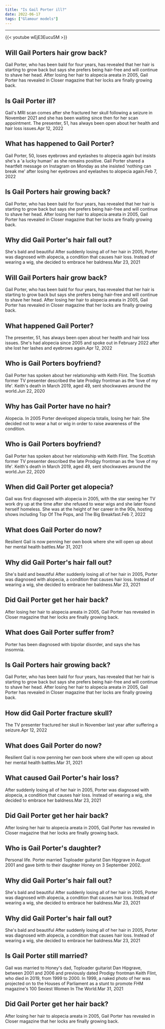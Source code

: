 ```yaml
---
title: "Is Gail Porter ill?"
date: 2022-06-17
tags: ["Glamour models"]
---
```


---
{{< youtube wEjE3Eucu5M >}}
## Will Gail Porters hair grow back?
Gail Porter, who has been bald for four years, has revealed that her hair is starting to grow back but says she prefers being hair-free and will continue to shave her head. After losing her hair to alopecia areata in 2005, Gail Porter has revealed in Closer magazine that her locks are finally growing back.

## Is Gail Porter ill?
Gail's MRI scan comes after she fractured her skull following a seizure in November 2021 and she has been waiting since then for her scan appointment. The presenter, 51, has always been open about her health and hair loss issues.Apr 12, 2022

## What has happened to Gail Porter?
Gail Porter, 50, loses eyebrows and eyelashes to alopecia again but insists she's a 'a lucky human' as she remains positive. Gail Porter shared a heartfelt message on Instagram on Monday as she insisted 'nothing can break me' after losing her eyebrows and eyelashes to alopecia again.Feb 7, 2022

## Is Gail Porters hair growing back?
Gail Porter, who has been bald for four years, has revealed that her hair is starting to grow back but says she prefers being hair-free and will continue to shave her head. After losing her hair to alopecia areata in 2005, Gail Porter has revealed in Closer magazine that her locks are finally growing back.

## Why did Gail Porter's hair fall out?
She's bald and beautiful After suddenly losing all of her hair in 2005, Porter was diagnosed with alopecia, a condition that causes hair loss. Instead of wearing a wig, she decided to embrace her baldness.Mar 23, 2021

## Will Gail Porters hair grow back?
Gail Porter, who has been bald for four years, has revealed that her hair is starting to grow back but says she prefers being hair-free and will continue to shave her head. After losing her hair to alopecia areata in 2005, Gail Porter has revealed in Closer magazine that her locks are finally growing back.

## What happened Gail Porter?
The presenter, 51, has always been open about her health and hair loss issues. She's had alopecia since 2005 and spoke out in February 2022 after she lost her lashes and eyebrows again.Apr 12, 2022

## Who is Gail Porters boyfriend?
Gail Porter has spoken about her relationship with Keith Flint. The Scottish former TV presenter described the late Prodigy frontman as the 'love of my life'. Keith's death in March 2019, aged 49, sent shockwaves around the world.Jun 22, 2020

## Why has Gail Porter have no hair?
Alopecia. In 2005 Porter developed alopecia totalis, losing her hair. She decided not to wear a hat or wig in order to raise awareness of the condition.

## Who is Gail Porters boyfriend?
Gail Porter has spoken about her relationship with Keith Flint. The Scottish former TV presenter described the late Prodigy frontman as the 'love of my life'. Keith's death in March 2019, aged 49, sent shockwaves around the world.Jun 22, 2020

## When did Gail Porter get alopecia?
Gail was first diagnosed with alopecia in 2005, with the star seeing her TV work dry up at the time after she refused to wear wigs and she later found herself homeless. She was at the height of her career in the 90s, hosting shows including Top Of The Pops, and The Big Breakfast.Feb 7, 2022

## What does Gail Porter do now?
Resilient Gail is now penning her own book where she will open up about her mental health battles.Mar 31, 2021

## Why did Gail Porter's hair fall out?
She's bald and beautiful After suddenly losing all of her hair in 2005, Porter was diagnosed with alopecia, a condition that causes hair loss. Instead of wearing a wig, she decided to embrace her baldness.Mar 23, 2021

## Did Gail Porter get her hair back?
After losing her hair to alopecia areata in 2005, Gail Porter has revealed in Closer magazine that her locks are finally growing back.

## What does Gail Porter suffer from?
Porter has been diagnosed with bipolar disorder, and says she has insomnia.

## Is Gail Porters hair growing back?
Gail Porter, who has been bald for four years, has revealed that her hair is starting to grow back but says she prefers being hair-free and will continue to shave her head. After losing her hair to alopecia areata in 2005, Gail Porter has revealed in Closer magazine that her locks are finally growing back.

## How did Gail Porter fracture skull?
The TV presenter fractured her skull in November last year after suffering a seizure.Apr 12, 2022

## What does Gail Porter do now?
Resilient Gail is now penning her own book where she will open up about her mental health battles.Mar 31, 2021

## What caused Gail Porter's hair loss?
After suddenly losing all of her hair in 2005, Porter was diagnosed with alopecia, a condition that causes hair loss. Instead of wearing a wig, she decided to embrace her baldness.Mar 23, 2021

## Did Gail Porter get her hair back?
After losing her hair to alopecia areata in 2005, Gail Porter has revealed in Closer magazine that her locks are finally growing back.

## Who is Gail Porter's daughter?
Personal life. Porter married Toploader guitarist Dan Hipgrave in August 2001 and gave birth to their daughter Honey on 3 September 2002.

## Why did Gail Porter's hair fall out?
She's bald and beautiful After suddenly losing all of her hair in 2005, Porter was diagnosed with alopecia, a condition that causes hair loss. Instead of wearing a wig, she decided to embrace her baldness.Mar 23, 2021

## Why did Gail Porter's hair fall out?
She's bald and beautiful After suddenly losing all of her hair in 2005, Porter was diagnosed with alopecia, a condition that causes hair loss. Instead of wearing a wig, she decided to embrace her baldness.Mar 23, 2021

## Is Gail Porter still married?
Gail was married to Honey's dad, Toploader guitarist Dan Hipgrave, between 2001 and 2006 and previously dated Prodigy frontman Keith Flint, who died in 2019, from 1999 to 2000. In 1999, a naked photo of her was projected on to the Houses of Parliament as a stunt to promote FHM magazine's 100 Sexiest Women In The World.Mar 31, 2021

## Did Gail Porter get her hair back?
After losing her hair to alopecia areata in 2005, Gail Porter has revealed in Closer magazine that her locks are finally growing back.

